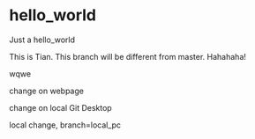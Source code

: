 # hello_world
Just a hello_world

This is Tian. This branch will be different from master. Hahahaha!

wqwe

change on webpage

change on local Git Desktop

local change, branch=local_pc
